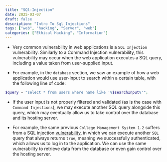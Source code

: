 ```yaml
---
title: "SQl-Injection"
date: 2025-03-07
draft: false
description: "Intro To Sql Injections"
tags: ["web", "hacking", "Server", "web"]
categories: ["Ethical Hacking", "Information"]
---
```

- Very common vulnerability in web applications is a `SQL Injection` vulnerability. Similarly to a Command Injection vulnerability, this vulnerability may occur when the web application executes a SQL query, including a value taken from user-supplied input.

- For example, in the `database` section, we saw an example of how a web application would use user-input to search within a certain table, with the following line of code:

```php
$query = "select * from users where name like '%$searchInput%'";
```

- If the user input is not properly filtered and validated (as is the case with `Command Injections`), we may execute another SQL query alongside this query, which may eventually allow us to take control over the database and its hosting server.

- For example, the same previous `College Management System 1.2` suffers from a SQL injection [vulnerability](https://www.exploit-db.com/exploits/47388), in which we can execute another `SQL` query that always returns `true`, meaning we successfully authenticated, which allows us to log in to the application. We can use the same vulnerability to retrieve data from the database or even gain control over the hosting server.

